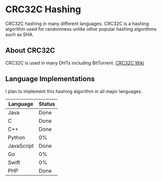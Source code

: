CRC32C Hashing
========
CRC32C hashing in many different languages. CRC32C is a hashing algorithm used for randomness unlike other popular hashing algorithms such as SHA.

About CRC32C
-----
CRC32C is used in many DHTs including BitTorrent.
[CRC32C Wiki](https://en.wikipedia.org/wiki/Cyclic_redundancy_check)

Language Implementations
-----
I plan to implement this hashing algorithm in all major languages.

| Language | Status |
|------|-------|
|Java| Done |
|C| Done |
|C++| Done |
|Python| 0% |
|JavaScript| Done |
|Go| 0% |
|Swift| 0% |
|PHP| Done |
